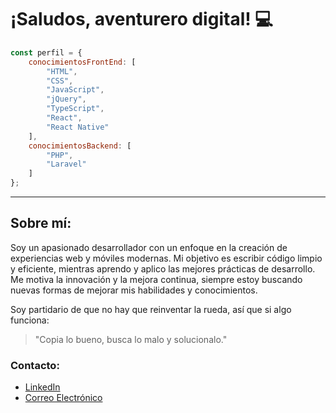 # ¡Saludos, aventurero digital! 💻

```javascript
const perfil = {
    conocimientosFrontEnd: [
        "HTML",
        "CSS",
        "JavaScript",
        "jQuery",
        "TypeScript",
        "React",
        "React Native"
    ],
    conocimientosBackend: [
        "PHP",
        "Laravel"
    ]
};
```

---

## Sobre mí:

Soy un apasionado desarrollador con un enfoque en la creación de experiencias web y móviles modernas.
Mi objetivo es escribir código limpio y eficiente, mientras aprendo y aplico las mejores prácticas de desarrollo.
Me motiva la innovación y la mejora continua, siempre estoy buscando nuevas formas de mejorar mis habilidades y conocimientos.

Soy partidario de que no hay que reinventar la rueda, así que si algo funciona:
> "Copia lo bueno, busca lo malo y solucionalo."

### Contacto:

- [LinkedIn](https://www.linkedin.com/in/jonatan-rodriguez-alonso-7224ba2a7)
- [Correo Electrónico](mailto:njralonso@gmail.com)
